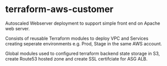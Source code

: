 # terraform-aws-customer

Autoscaled Webserver deployment to support simple front end on Apache web server.

Consists of reusable Terraform modules to deploy VPC and Services creating seperate environments
e.g. Prod, Stage in the same AWS account.

Global modules used to configured terraform backend state storage in S3, create Route53 hosted zone and create SSL certifciate for ASG ALB.


